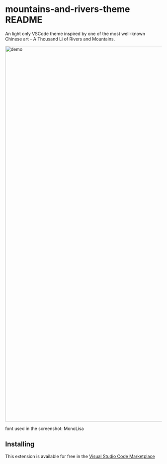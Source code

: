 # mountains-and-rivers-theme README

An light only VSCode theme inspired by one of the most well-known Chinese art - A Thousand Li of Rivers and Mountains.

<img width="1203" alt="demo" src="https://user-images.githubusercontent.com/2382185/226259376-c419b4ec-6d08-44a7-ad99-5c0f45465281.png">

font used in the screenshot: MonoLisa

## Installing

This extension is available for free in the [Visual Studio Code Marketplace](https://marketplace.visualstudio.com/items?itemName=yshwaker.mountains-and-rivers-theme)


